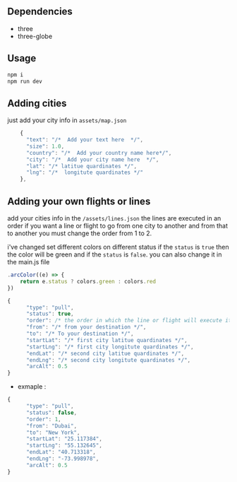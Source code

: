 ## Dependencies
- three
- three-globe

## Usage
```bash
npm i
npm run dev
```

## Adding cities
just add your city info in `assets/map.json`
```js
    {
      "text": "/*  Add your text here  */",
      "size": 1.0,
      "country": "/*  Add your country name here*/",
      "city": "/*  Add your city name here  */",
      "lat": "/* latitue quardinates */",
      "lng": "/*  longitute quardinates */"
    },
```
## Adding your own flights or lines
add your cities info in the `/assets/lines.json`
the lines are executed in an order if you want a line or flight to go from one city to another and from that to another you must change the order from 1 to 2.

i've changed set different colors on different status if the `status` is `true` then the color will be green and if the `status` is `false`. 
you can also change it in the main.js file 
```js
.arcColor((e) => {
    return e.status ? colors.green : colors.red
})
```
```js
{
      "type": "pull",
      "status": true,
      "order": /* the order in which the line or flight will execute itself */,
      "from": "/* from your destination */",
      "to": "/* To your destination */",
      "startLat": "/* first city latitue quardinates */",
      "startLng": "/* first city longitute quardinates */",
      "endLat": "/* second city latitue quardinates */",
      "endLng": "/* second city longitute quardinates */",
      "arcAlt": 0.5
}
```
- exmaple :
```js
{
      "type": "pull",
      "status": false,
      "order": 1,
      "from": "Dubai",
      "to": "New York",
      "startLat": "25.117384",
      "startLng": "55.132645",
      "endLat": "40.713318",
      "endLng": "-73.998978",
      "arcAlt": 0.5
}
```

